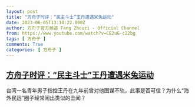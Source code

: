```yaml
---
layout: post
title: "方舟子时评：“民主斗士”王丹遭遇米兔运动"
date: 2023-06-05T13:10:22.000Z
author: 方舟子官方频道 Fang Zhouzi - Official Channel
from: https://www.youtube.com/watch?v=CE2uG-c22bg
tags: [ 方舟子 ]
comments: True
categories: [ 方舟子 ]
---
```

<!--1685970622000-->
[方舟子时评：“民主斗士”王丹遭遇米兔运动](https://www.youtube.com/watch?v=CE2uG-c22bg)
------

<div>
台湾一名青年男子指控王丹在九年前曾对他图谋不轨，此事是否可信？为什么“海外民运”圈子经常闹出类似的丑闻？
</div>
